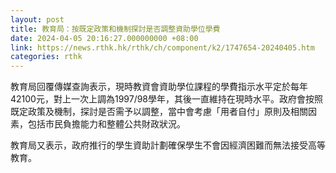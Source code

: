```yaml
---
layout: post
title: 教育局：按既定政策和機制探討是否調整資助學位學費
date: 2024-04-05 20:16:27.000000000 +08:00
link: https://news.rthk.hk/rthk/ch/component/k2/1747654-20240405.htm
categories: rthk
---
```


教育局回覆傳媒查詢表示，現時教資會資助學位課程的學費指示水平定於每年42100元，對上一次上調為1997/98學年，其後一直維持在現時水平。政府會按照既定政策及機制，探討是否需予以調整，當中會考慮「用者自付」原則及相關因素，包括市民負擔能力和整體公共財政狀況。

教育局又表示，政府推行的學生資助計劃確保學生不會因經濟困難而無法接受高等教育。
